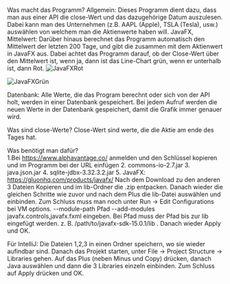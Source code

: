 Was macht das Programm?
Allgemein:
	Dieses Programm dient dazu, dass man aus einer API die close-Wert und das dazugehörige Datum auszulesen.
	Dabei kann man des Unternehmen (z.B. AAPL (Apple), TSLA (Tesla), usw.) auswählen von welchem man die Aktienwerte haben will. 
JavaFX, Mittelwert:
	Darüber hinaus berechnet das Programm automatisch den Mittelwert der letzten 200 Tage, und gibt die zusammen mit dem Aktienwert 
	in JavaFX aus. Dabei achtet das Programm darauf, ob der Close-Wert über den Mittelwert ist, wenn ja, dann ist das Line-Chart grün,
	wenn er unterhalb ist, dann Rot.
![JavaFXRot](https://user-images.githubusercontent.com/59961104/102460309-1723a600-4047-11eb-8ce7-9c6304a625dc.jpg)

![JavaFXGrün](https://user-images.githubusercontent.com/59961104/102460313-17bc3c80-4047-11eb-9bb1-24728bc38dc3.jpg)
  
Datenbank:
	Alle Werte, die das Program berechnt oder sich von der API holt, werden in einer Datenbank gespeichert. Bei jedem Aufruf werden die neuen
	Werte in der Datenbank gespeichert, damit die Grafik immer genauer wird. 

Was sind close-Werte?
	Close-Wert sind werte, die die Aktie am ende des Tages hat.

Was benötigt man dafür?</br>
	1.Bei https://www.alphavantage.co/ anmelden und den Schlüssel kopieren und im Programm bei der URL einfügen
	2. commons-io-2.7.jar
	3. java.json.jar
	4. sqlite-jdbx-3.32.3.2.jar
	5. JavaFX: https://gluonhq.com/products/javafx/
		Nach dem Download zu den anderen 3 Dateien Kopieren und im lib-Ordner die .zip entpacken. Danach wieder die gleichen Schritte 
		wie zuvor und nach dem Plus die lib-Datei auswählen und einbinden. Zum Schluss muss man noch unter Run -> Edit Configurations bei VM options.
		--module-path Pfad --add-modules javafx.controls,javafx.fxml   eingeben. Bei Pfad muss der Pfad bis zur lib eingefügt werden.
		z. B. /path/to/javafx-sdk-15.0.1/lib . Danach wieder Apply und OK.

Für IntelliJ: 
	Die Dateien 1,2,3 in einen Ordner speichern, wo sie wieder aufindbar sind. Danach das Projekt starten, 
	unter File -> Project Structure -> Libraries gehen. Auf das Plus (neben Minus und Copy) drücken, 
	danach Java auswählen und dann die 3 Libraries einzeln einbinden. Zum Schluss auf Apply drücken und OK.

